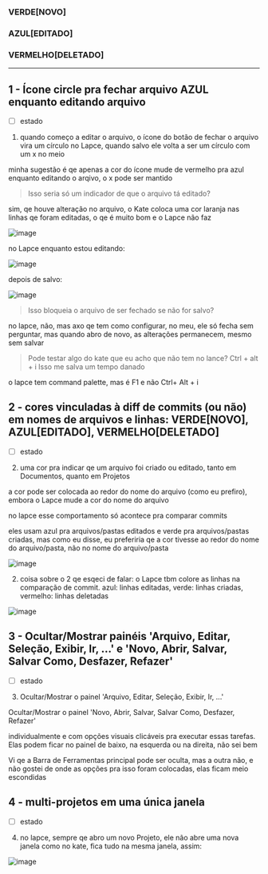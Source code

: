 ### VERDE[NOVO]
### AZUL[EDITADO]
### VERMELHO[DELETADO]
___

## 1 - Ícone circle pra fechar arquivo AZUL enquanto editando arquivo
- [ ] estado

1. quando começo a editar o arquivo, o ícone do botão de fechar o arquivo vira um círculo no Lapce, quando salvo ele volta a ser um círculo com um x no meio

minha sugestão é qe apenas a cor do ícone mude de vermelho pra azul enquanto editando o arqivo, o x pode ser mantido

> Isso seria só um indicador de que o arquivo tá editado?

sim, qe houve alteração no arquivo, o Kate coloca uma cor laranja nas linhas qe foram editadas, o qe é muito bom e o Lapce não faz

![image](https://user-images.githubusercontent.com/32280512/225744191-5d6b2e30-503d-460c-83db-5d823d6e3d5c.png)

no Lapce enquanto estou editando:

![image](https://user-images.githubusercontent.com/32280512/225744292-852f4db1-ad7c-4b65-8284-9480fe60ef4c.png)

depois de salvo:

![image](https://user-images.githubusercontent.com/32280512/225744348-9f77e28c-f055-4abb-b714-e60a134f14d3.png)

> Isso bloqueia o arquivo de ser fechado se não for salvo?

no lapce, não, mas axo qe tem como configurar, no meu, ele só fecha sem perguntar, mas quando abro de novo, as alterações permanecem, mesmo sem salvar

> Pode testar algo do kate que eu acho que não tem no lance?
> Ctrl + alt + i
> Isso me salva um tempo danado

o lapce tem command palette, mas é F1 e não Ctrl+ Alt + i

## 2 - cores vinculadas à diff de commits (ou não) em nomes de arquivos e linhas: VERDE[NOVO], AZUL[EDITADO], VERMELHO[DELETADO]
- [ ] estado

2. uma cor pra indicar qe um arquivo foi criado ou editado, tanto em Documentos, quanto em Projetos

a cor pode ser colocada ao redor do nome do arquivo (como eu prefiro), embora o Lapce mude a cor do nome do arquivo

no lapce esse comportamento só acontece pra comparar commits

eles usam azul pra arquivos/pastas editados e verde pra arquivos/pastas criadas, mas como eu disse, eu preferiria qe a cor tivesse ao redor do nome do arquivo/pasta, não no nome do arquivo/pasta

![image](https://user-images.githubusercontent.com/32280512/225744704-a956533f-e7f0-4cfb-913f-99142b87e71e.png)

2. coisa sobre o 2 qe esqeci de falar: o Lapce tbm colore as linhas na comparação de commit. azul: linhas editadas, verde: linhas criadas, vermelho: linhas deletadas

![image](https://user-images.githubusercontent.com/32280512/225744865-08903799-895a-4ca8-8dd4-c6a53c1ed8db.png)

## 3 - Ocultar/Mostrar painéis 'Arquivo, Editar, Seleção, Exibir, Ir, ...' e 'Novo, Abrir, Salvar, Salvar Como, Desfazer, Refazer'
- [ ] estado

3. Ocultar/Mostrar o painel 'Arquivo, Editar, Seleção, Exibir, Ir, ...'

Ocultar/Mostrar o painel 'Novo, Abrir, Salvar, Salvar Como, Desfazer, Refazer'

individualmente e com opções visuais clicáveis pra executar essas tarefas. Elas podem ficar no painel de baixo, na esquerda ou na direita, não sei bem

Vi qe a Barra de Ferramentas principal pode ser oculta, mas a outra não, e não gostei de onde as opções pra isso foram colocadas, elas ficam meio escondidas

## 4 - multi-projetos em uma única janela
- [ ] estado

4. no lapce, sempre qe abro um novo Projeto, ele não abre uma nova janela como no kate, fica tudo na mesma janela, assim:

![image](https://user-images.githubusercontent.com/32280512/225751154-6771c445-3678-4685-86e0-277904890469.png)
